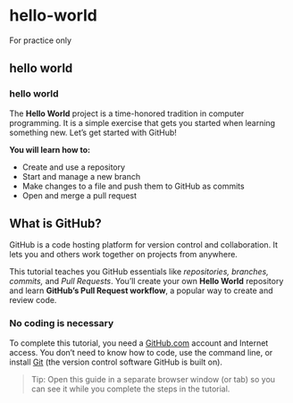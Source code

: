 # hello-world
For practice only



## hello world
### hello world
The **Hello World** project is a time-honored tradition in computer programming. It is a simple exercise that gets you started when learning something new. Let’s get started with GitHub!

**You will learn how to:** 

* Create and use a repository
* Start and manage a new branch
* Make changes to a file and push them to GitHub as commits
* Open and merge a pull request

## What is GitHub?

GitHub is a code hosting platform for version control and collaboration. It lets you and others work together on projects from anywhere.

This tutorial teaches you GitHub essentials like *repositories, branches, commits,* and *Pull Requests*. You’ll create your own **Hello World** repository and learn **GitHub’s Pull Request workflow**, a popular way to create and review code.

### No coding is necessary

To complete this tutorial, you need a [GitHub.com](https://github.com/) account and Internet access. You don’t need to know how to code, use the command line, or install [Git](https://git-scm.com/) (the version control software GitHub is built on).

> Tip: Open this guide in a separate browser window (or tab) so you can see it while you complete the steps in the tutorial.
